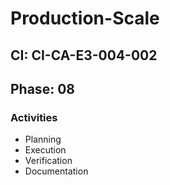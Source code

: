 # Production-Scale

## CI: CI-CA-E3-004-002
## Phase: 08

### Activities
- Planning
- Execution
- Verification
- Documentation
